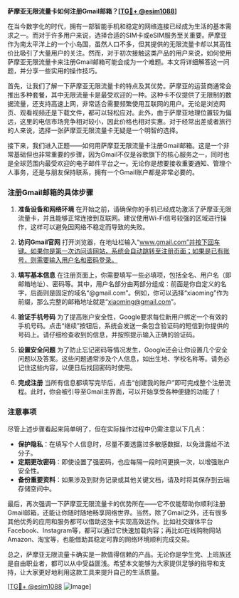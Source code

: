 **萨摩亚无限流量卡如何注册Gmail邮箱？[[TG💪+ @esim1088](https://t.me/s/esim1088)]**

在当今数字化的时代，拥有一部智能手机和稳定的网络连接已经成为生活的基本需求之一。而对于许多用户来说，选择合适的SIM卡或eSIM服务至关重要。萨摩亚作为南太平洋上的一个小岛国，虽然人口不多，但其提供的无限流量卡却以其高性价比吸引了大量用户的关注。然而，对于初次接触这类产品的用户来说，如何使用萨摩亚无限流量卡来注册Gmail邮箱可能会成为一个难题。本文将详细解答这一问题，并分享一些实用的操作技巧。

首先，让我们了解一下萨摩亚无限流量卡的特点及其优势。萨摩亚的运营商通常会推出多种套餐，其中无限流量卡是最受欢迎的一种。这种卡不仅提供了无限制的数据流量，还支持高速上网，非常适合需要频繁使用互联网的用户。无论是浏览网页、观看视频还是下载文件，都可以轻松应对。此外，由于萨摩亚地理位置较为偏远，这里的电信市场竞争相对较小，因此价格也相对实惠。对于经常出差或者旅行的人来说，选择一张萨摩亚无限流量卡无疑是一个明智的选择。

接下来，我们进入正题——如何用萨摩亚无限流量卡注册Gmail邮箱。这是一个非常基础但也非常重要的步骤，因为Gmail不仅是谷歌旗下的核心服务之一，同时也是全球范围内最受欢迎的电子邮件平台之一。无论你是想要接收重要通知、管理个人事务，还是与朋友保持联系，拥有一个Gmail账户都是非常必要的。

### 注册Gmail邮箱的具体步骤

1. **准备设备和网络环境**
   在开始之前，请确保你的手机已经成功激活了萨摩亚无限流量卡，并且能够正常连接到互联网。建议使用Wi-Fi信号较强的区域进行操作，这样可以避免因网络不稳定而导致的失败。

2. **访问Gmail官网**
   打开浏览器，在地址栏输入“www.gmail.com”并按下回车键。如果你是第一次访问该网站，系统会自动跳转至注册页面；如果是已有账号，则需要输入用户名和密码登录。

3. **填写基本信息**
   在注册页面上，你需要填写一些必填项，包括全名、用户名（即邮箱地址）、密码等。其中，用户名部分由两部分组成：前面是你自定义的名字，后面则是固定的域名“@gmail.com”。例如，你可以选择“xiaoming”作为前缀，那么完整的邮箱地址就是“xiaoming@gmail.com”。

4. **验证手机号码**
   为了提高账户安全性，Google要求每位新用户绑定一个有效的手机号码。点击“继续”按钮后，系统会发送一条包含验证码的短信到你提供的号码上。请仔细检查收到的信息，并按照提示输入正确的验证码。

5. **设置安全问题**
   为了防止忘记密码等情况发生，Google还会让你设置几个安全问题以及答案。这些问题通常涉及个人信息，如出生地、学校名称等。请务必记住这些内容，以便日后找回密码时使用。

6. **完成注册**
   当所有信息都填写完毕后，点击“创建我的账户”即可完成整个注册流程。此时，你会被引导至Gmail主界面，可以开始享受各种便捷的功能了！

### 注意事项

尽管上述步骤看起来简单明了，但在实际操作过程中仍需注意以下几点：

- **保护隐私**：在填写个人信息时，尽量不要透露过多敏感数据，以免泄露给不法分子。
- **定期更改密码**：即使设置了强密码，也应每隔一段时间更换一次，以增强账户安全性。
- **备份重要资料**：如果涉及到财务记录或其他关键文档，请及时将其保存到云端存储空间中。

最后，再次强调一下萨摩亚无限流量卡的优势所在——它不仅能帮助你顺利注册Gmail邮箱，还能让你随时随地畅享网络世界。当然，除了Gmail之外，还有很多其他优秀的应用和服务都可以借助这张卡实现高效运作。比如社交媒体平台Facebook、Instagram等，都可以通过它快速加载内容；再比如在线购物网站Amazon、淘宝等，也能借助其稳定可靠的网络环境顺利完成交易。

总之，萨摩亚无限流量卡确实是一款值得信赖的产品。无论你是学生党、上班族还是自由职业者，都可以从中受益匪浅。希望本文能够为大家提供足够的指导和支持，让大家更好地利用这款工具来提升自己的生活质量。

[[TG💪+ @esim1088](https://t.me/s/esim1088) ![Image](https://i.postimg.cc/4NQfJmqS/Snipaste-2025-05-13-00-14-12.png)]